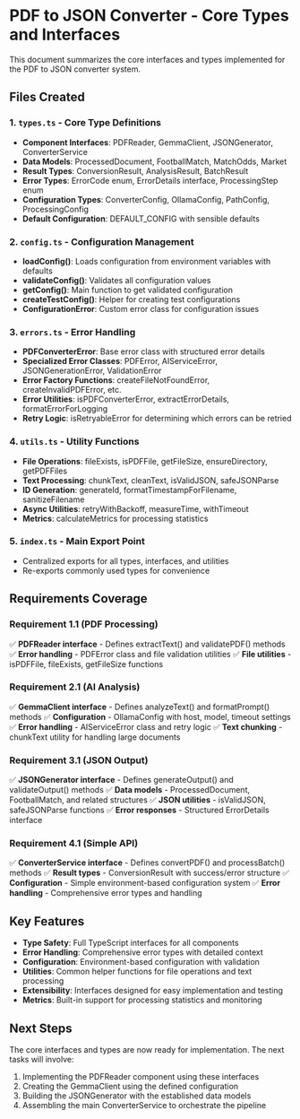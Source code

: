 # PDF to JSON Converter - Core Types and Interfaces

This document summarizes the core interfaces and types implemented for the PDF to JSON converter system.

## Files Created

### 1. `types.ts` - Core Type Definitions

- **Component Interfaces**: PDFReader, GemmaClient, JSONGenerator, ConverterService
- **Data Models**: ProcessedDocument, FootballMatch, MatchOdds, Market
- **Result Types**: ConversionResult, AnalysisResult, BatchResult
- **Error Types**: ErrorCode enum, ErrorDetails interface, ProcessingStep enum
- **Configuration Types**: ConverterConfig, OllamaConfig, PathConfig, ProcessingConfig
- **Default Configuration**: DEFAULT_CONFIG with sensible defaults

### 2. `config.ts` - Configuration Management

- **loadConfig()**: Loads configuration from environment variables with defaults
- **validateConfig()**: Validates all configuration values
- **getConfig()**: Main function to get validated configuration
- **createTestConfig()**: Helper for creating test configurations
- **ConfigurationError**: Custom error class for configuration issues

### 3. `errors.ts` - Error Handling

- **PDFConverterError**: Base error class with structured error details
- **Specialized Error Classes**: PDFError, AIServiceError, JSONGenerationError, ValidationError
- **Error Factory Functions**: createFileNotFoundError, createInvalidPDFError, etc.
- **Error Utilities**: isPDFConverterError, extractErrorDetails, formatErrorForLogging
- **Retry Logic**: isRetryableError for determining which errors can be retried

### 4. `utils.ts` - Utility Functions

- **File Operations**: fileExists, isPDFFile, getFileSize, ensureDirectory, getPDFFiles
- **Text Processing**: chunkText, cleanText, isValidJSON, safeJSONParse
- **ID Generation**: generateId, formatTimestampForFilename, sanitizeFilename
- **Async Utilities**: retryWithBackoff, measureTime, withTimeout
- **Metrics**: calculateMetrics for processing statistics

### 5. `index.ts` - Main Export Point

- Centralized exports for all types, interfaces, and utilities
- Re-exports commonly used types for convenience

## Requirements Coverage

### Requirement 1.1 (PDF Processing)

✅ **PDFReader interface** - Defines extractText() and validatePDF() methods
✅ **Error handling** - PDFError class and file validation utilities
✅ **File utilities** - isPDFFile, fileExists, getFileSize functions

### Requirement 2.1 (AI Analysis)

✅ **GemmaClient interface** - Defines analyzeText() and formatPrompt() methods
✅ **Configuration** - OllamaConfig with host, model, timeout settings
✅ **Error handling** - AIServiceError class and retry logic
✅ **Text chunking** - chunkText utility for handling large documents

### Requirement 3.1 (JSON Output)

✅ **JSONGenerator interface** - Defines generateOutput() and validateOutput() methods
✅ **Data models** - ProcessedDocument, FootballMatch, and related structures
✅ **JSON utilities** - isValidJSON, safeJSONParse functions
✅ **Error responses** - Structured ErrorDetails interface

### Requirement 4.1 (Simple API)

✅ **ConverterService interface** - Defines convertPDF() and processBatch() methods
✅ **Result types** - ConversionResult with success/error structure
✅ **Configuration** - Simple environment-based configuration system
✅ **Error handling** - Comprehensive error types and handling

## Key Features

- **Type Safety**: Full TypeScript interfaces for all components
- **Error Handling**: Comprehensive error types with detailed context
- **Configuration**: Environment-based configuration with validation
- **Utilities**: Common helper functions for file operations and text processing
- **Extensibility**: Interfaces designed for easy implementation and testing
- **Metrics**: Built-in support for processing statistics and monitoring

## Next Steps

The core interfaces and types are now ready for implementation. The next tasks will involve:

1. Implementing the PDFReader component using these interfaces
2. Creating the GemmaClient using the defined configuration
3. Building the JSONGenerator with the established data models
4. Assembling the main ConverterService to orchestrate the pipeline
